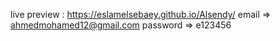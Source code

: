 live preview : https://eslamelsebaey.github.io/Alsendy/
email => ahmedmohamed12@gmail.com 
password => e123456 
